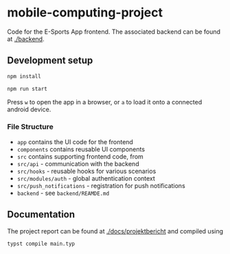 # mobile-computing-project

Code for the E-Sports App frontend.
The associated backend can be found at [./backend](./backend).

## Development setup

```sh
npm install
```

```sh
npm run start
```

Press `w` to open the app in a browser, or `a` to load it onto a connected android device.

### File Structure
- `app` contains the UI code for the frontend
- `components` contains reusable UI components
- `src` contains supporting frontend code, from
 - `src/api` - communication with the backend
 - `src/hooks` - reusable hooks for various scenarios
 - `src/modules/auth` - global authentication context
 - `src/push_notifications` - registration for push notifications
- `backend` - see `backend/REAMDE.md`

## Documentation

The project report can be found at [./docs/projektbericht](./docs/projektbericht/main.pdf) and compiled using
```sh
typst compile main.typ
```